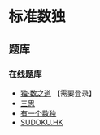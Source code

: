 # 标准数独

## 题库

### 在线题库

- [独·数之道](http://www.sudokufans.org.cn/lx/game.index.php?type=6x) 【需要登录】
- [三思](https://www.12634.com/sudoku/sudoku6x6/level5)
- [有一个数独](https://shudu.one/mini-sudoku.php)
- [SUDOKU.HK](https://sudoku.hk/6x6/)

